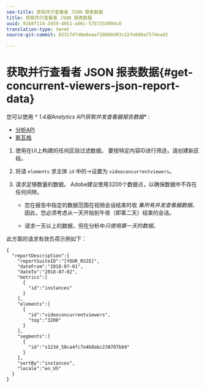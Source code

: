 ```yaml
---
seo-title: 获取并行查看者 JSON 报表数据
title: 获取并行查看者 JSON 报表数据
uuid: 9168f114-2459-4951-a06c-57b735d09dc0
translation-type: tm+mt
source-git-commit: 82317dfd0e6eaef20890d03c32fe088a7574ead2

---
```



# 获取并行查看者 JSON 报表数据{#get-concurrent-viewers-json-report-data}

您可以使用 _* 1.4版Analytics API获取并发查看器报告数据&#x200B;*_ :
* [分析API](https://github.com/AdobeDocs/analytics-1.4-apis)
* [斯瓦格](https://adobedocs.github.io/analytics-1.4-apis/swagger-docs.html#/Report/Report.Get)

1. 使用在UI上构建的任何区段过滤数据。 要按特定内容ID进行筛选，请创建新区段。
1. 将请 `elements` 求主体 `id` 中的-&gt;设置为 `videoconcurrentviewers`。
1. 请求足够数量的数据。 Adobe建议使用3200个数据点，以确保数据中不存在任何间隙。

   * 您在报告中指定的数据范围在视频会话结束时收 _集所有并发查看器数据。_
因此，您必须考虑从一天开始到午夜（即第二天）结束的会话。

   * 请求一天以上的数据，但在分析中 _*&#x200B;只使用第一天的数据。*_

此方案的请求有效负荷示例如下：

```
{
  "reportDescription":{
    "reportSuiteID":"[YOUR_RSID]",
    "dateFrom":"2018-07-01",
    "dateTo":"2018-07-02",
    "metrics":[
      {
        "id":"instances"
      }
    ],
    "elements":[
      {
        "id":"videoconcurrentviewers",
        "top":"3200"
      }
    ],
    "segments":[
      {
        "id":"s1234_58ca4fc7e4b0abc238707bb9"                                         
      }
    ],
    "sortBy":"instances",
    "locale":"en_US"
  }
}
```

<!--
You can extract the concurrent viewers report data using the Experience Cloud API Explorer as follows. 

1. Navigate to: [https://marketing.adobe.com/developer/api-explorer.](https://marketing.adobe.com/developer/api-explorer)
1. Select and enter the following information in the API Explorer form:

    * **API -** Select "Report".
    * **Method -** Select "Queue".
    * **Environment -** Select your data center.
    * Request JSON - Specify the following:

        * `reportSuiteID` - For info on reports suites: [Report Suites](https://marketing.adobe.com/resources/help/en_US/sc/implement/ref-reports-report-suites.html)
        
        * `dateTo` - End date of the report.         
        
          >[!NOTE]
          >
          >The maximum time period supported is two days.

        * `dateFrom` - Start date of the report.
        * `elements : id` - Set to `"videoconcurrentviewers"`
        
        * `elements : top` - Specify the number of entries to be returned.

      Sample request body:

      ```    
      {
          "reportDescription": {
              "reportSuiteID": "[Your Report Suite ID]",
              "dateTo": "2017-09-07",
              "dateFrom": "2017-09-07"
              "metrics": [
                  {
                      "id": "instances"
                  }
              ],
              "elements": [
                  {
                      "id": "videoconcurrentviewers",
                      "top": 2880
                  }
              ]
              "locale": "en_US"
          }
      }
      
      ```

      >[!TIP]
      >
      >Some sessions are ended on the next day, and at that point the data will be available for reporting. In that case the best approach is to select 2 days (2880 minutes) of data, and use only the data for the first day (1440 minutes).

1. Click **Get Response**.

   In the Response field, you should get a `reportID`.
1. In the form, change **Method** to "Get".
1. Enter the value of the `reportID` you received in Step 3, and click **Get Response**.

   The concurrent viewers report data, in JSON format, is presented in the Response field.
   
   For example:
   
   ![](assets/api_helper_2.png) 

   ![](assets/api_helper_1.png)

-->
